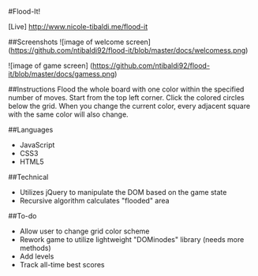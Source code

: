 #Flood-It!

[Live] http://www.nicole-tibaldi.me/flood-it

##Screenshots
![image of welcome screen]
(https://github.com/ntibaldi92/flood-it/blob/master/docs/welcomess.png)

![image of game screen]
(https://github.com/ntibaldi92/flood-it/blob/master/docs/gamess.png)

##Instructions
Flood the whole board with one color within the specified number of moves.
Start from the top left corner. Click the colored circles below the grid. When you change the current color, every adjacent square with the same color will also change.

##Languages
- JavaScript
- CSS3
- HTML5

##Technical
- Utilizes jQuery to manipulate the DOM based on the game state
- Recursive algorithm calculates "flooded" area

##To-do
- Allow user to change grid color scheme
- Rework game to utilize lightweight "DOMinodes" library (needs more methods)
- Add levels
- Track all-time best scores
